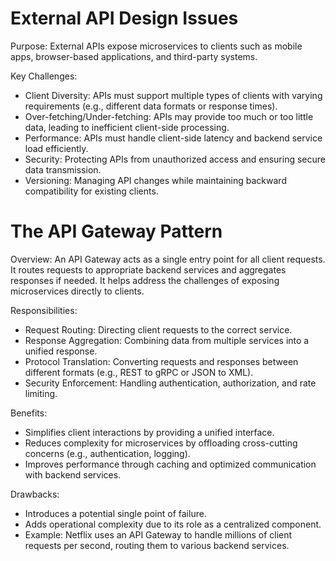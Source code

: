 # External API Design Issues

Purpose: External APIs expose microservices to clients such as mobile apps, browser-based applications, and third-party systems.

Key Challenges:
- Client Diversity: APIs must support multiple types of clients with varying requirements (e.g., different data formats or response times).
- Over-fetching/Under-fetching: APIs may provide too much or too little data, leading to inefficient client-side processing.
- Performance: APIs must handle client-side latency and backend service load efficiently.
- Security: Protecting APIs from unauthorized access and ensuring secure data transmission.
- Versioning: Managing API changes while maintaining backward compatibility for existing clients.


# The API Gateway Pattern

Overview: An API Gateway acts as a single entry point for all client requests. It routes requests to appropriate backend services and aggregates responses if needed. It helps address the challenges of exposing microservices directly to clients.

Responsibilities:
- Request Routing: Directing client requests to the correct service.
- Response Aggregation: Combining data from multiple services into a unified response.
- Protocol Translation: Converting requests and responses between different formats (e.g., REST to gRPC or JSON to XML).
- Security Enforcement: Handling authentication, authorization, and rate limiting.

Benefits:
- Simplifies client interactions by providing a unified interface.
- Reduces complexity for microservices by offloading cross-cutting concerns (e.g., authentication, logging).
- Improves performance through caching and optimized communication with backend services.

Drawbacks:
- Introduces a potential single point of failure.
- Adds operational complexity due to its role as a centralized component.
- Example: Netflix uses an API Gateway to handle millions of client requests per second, routing them to various backend services.